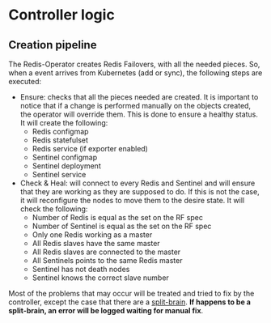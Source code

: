 # Controller logic

## Creation pipeline
The Redis-Operator creates Redis Failovers, with all the needed pieces. So, when a event arrives from Kubernetes (add or sync), the following steps are executed:
* Ensure: checks that all the pieces needed are created. It is important to notice that if a change is performed manually on the objects created, the operator will override them. This is done to ensure a healthy status. It will create the following:
    * Redis configmap
    * Redis statefulset
    * Redis service (if exporter enabled)
    * Sentinel configmap
    * Sentinel deployment
    * Sentinel service
* Check & Heal: will connect to every Redis and Sentinel and will ensure that they are working as they are supposed to do. If this is not the case, it will reconfigure the nodes to move them to the desire state. It will check the following:
    * Number of Redis is equal as the set on the RF spec
    * Number of Sentinel is equal as the set on the RF spec
    * Only one Redis working as a master
    * All Redis slaves have the same master
    * All Redis slaves are connected to the master
    * All Sentinels points to the same Redis master
    * Sentinel has not death nodes
    * Sentinel knows the correct slave number

Most of the problems that may occur will be treated and tried to fix by the controller, except the case that there are a [split-brain](https://en.wikipedia.org/wiki/Split-brain_(computing)). **If happens to be a split-brain, an error will be logged waiting for manual fix**.
